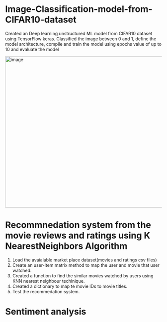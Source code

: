 # Image-Classification-model-from-CIFAR10-dataset
Created an Deep learning unstructured ML model from CIFAR10 dataset using TensorFlow keras. Classified the image between 0 and 1, define the model architecture, compile and train the model using epochs value of up to 10 and evaluate the model 

<img width="1131" height="487" alt="image" src="https://github.com/user-attachments/assets/51086114-3634-46af-ade5-1296a281f07d" />


# Recommnedation system from the movie reviews and ratings using K NearestNeighbors Algorithm
  1. Load the avaialable market place dataset(movies and ratings csv files)
  2. Create an user-item matrix method to map the user and movie that user watched.
  3. Created a function to find the similar movies watched by users using KNN nearest neighbour techinique.
  4. Created a dictionary to map te movie IDs to movie titles.
  5. Test the recommedation system.
  


# Sentiment analysis
